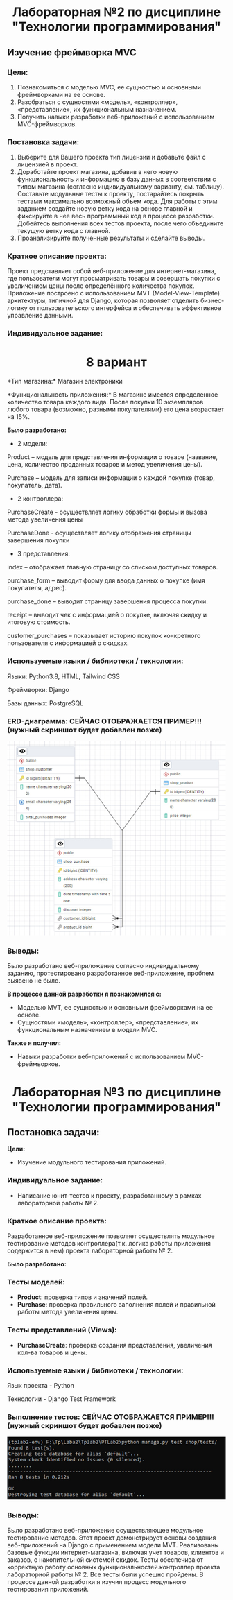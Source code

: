 <h1 align="center">Лабораторная №2 по дисциплине "Технологии программирования"</h1>

## Изучение фреймворка MVC

### Цели:
1. Познакомиться c моделью MVC, ее сущностью и основными фреймворками на ее основе.
2. Разобраться с сущностями «модель», «контроллер», «представление», их функциональным
назначением.
3. Получить навыки разработки веб-приложений с использованием MVC-фреймворков.

### Постановка задачи:
1. Выберите для Вашего проекта тип лицензии и добавьте файл с лицензией в проект.
2. Доработайте проект магазина, добавив в него новую функциональность и информацию в базу
данных в соответствии с типом магазина (согласно индивидуальному варианту, см. таблицу). Составьте
модульные тесты к проекту, постарайтесь покрыть тестами максимально возможный объем кода. Для
работы с этим заданием создайте новую ветку кода на основе главной и фиксируйте в нее весь
программный код в процессе разработки. Добейтесь выполнения всех тестов проекта, после чего
объедините текущую ветку кода с главной.
3. Проанализируйте полученные результаты и сделайте выводы.

### Краткое описание проекта:
Проект представляет собой веб-приложение для интернет-магазина, где пользователи могут просматривать товары и совершать покупки с увеличением цены после определённого количества покупок. Приложение построено с использованием MVT (Model-View-Template) архитектуры, типичной для Django, которая позволяет отделить бизнес-логику от пользовательского интерфейса и обеспечивать эффективное управление данными.

### Индивидуальное задание:

<h1 align="center">8 вариант</h1>

<p>*Тип магазина:* Магазин электроники</p> 
*Функциональность приложения:* В магазине имеется определенное количество товара каждого вида. После покупки 10 экземпляров любого товара (возможно, разными покупателями) его цена возрастает на 15%.

**Было разработано:**
* 2 модели: 
<p>Product – модель для представления информации о товаре (название, цена, количество проданных товаров и метод увеличения цены).</p>
<p>Purchase – модель для записи информации о каждой покупке (товар, покупатель, дата).</p>

* 2 контроллера:
<p>PurchaseCreate - осуществляет логику обработки формы и вызова метода увеличения цены</p>
<p>PurchaseDone - осуществляет логику отображения страницы завершения покупки</p>

* 3 представления:
<p>index – отображает главную страницу со списком доступных товаров.</p>
<p>purchase_form – выводит форму для ввода данных о покупке (имя покупателя, адрес).</p>
<p>purchase_done – выводит страницу завершения процесса покупки.</p>
<p>receipt – выводит чек с информацией о покупке, включая скидку и итоговую стоимость.</p>
<p>customer_purchases – показывает историю покупок конкретного пользователя с информацией о скидках.</p>

### Используемые языки / библиотеки / технологии:
<p>Языки: Python3.8, HTML, Tailwind CSS</p>
<p>Фреймворки: Django</p>
<p>Базы данных: PostgreSQL </p>

### ERD-диаграмма: СЕЙЧАС ОТОБРАЖАЕТСЯ ПРИМЕР!!! (нужный скриншот будет добавлен позже)
![image](https://github.com/Lucky357231/PTLab2/blob/main/img/photo_2024-11-08_17-11-30.jpg?raw=true)

### Выводы:
Было разработано веб-приложение согласно индивидуальному заданию, протестировано разработанное веб-приложение, проблем выявено не было.

**В процессе данной разработки я познакомился с:**
* Моделью MVT, ее сущностью и основными фреймворками на ее основе.
* Сущностями «модель», «контроллер», «представление», их функциональным назначением в модели MVC.  

**Также я получил:**
* Навыки разработки веб-приложений с использованием MVC-фреймворков.

<h1 align="center">Лабораторная №3 по дисциплине "Технологии программирования"</h1>

## Постановка задачи:
**Цели:**
* Изучение модульного тестирования приложений.

### Индивидуальное задание:
* Написание юнит-тестов к проекту, разработанному в рамках лабораторной работы № 2.

### Краткое описание проекта:
Разработанное веб-приложение позволяет осуществлять модульное тестирование методов контроллера(т.к. логика работы приложения содержится в нем) проекта лабораторной работы № 2.

**Было разработано:**
### Тесты моделей:
- **Product**: проверка типов и значений полей.
- **Purchase**: проверка правильного заполнения полей и правильной работы метода увеличения цены.

### Тесты представлений (Views):
- **PurchaseCreate**: проверка создания представления, увеличения кол-ва товаров и цены.

### Используемые языки / библиотеки / технологии:
<p>Язык проекта - Python</p>
Технологии - Django Test Framework

### Выполнение тестов: СЕЙЧАС ОТОБРАЖАЕТСЯ ПРИМЕР!!! (нужный скриншот будет добавлен позже)
![image](https://github.com/Lucky357231/PTLab2/raw/main/img/photo_2024-11-08_17-11-19.jpg)


### Выводы:
Было разработано веб-приложение осуществляющее модульное тестирование методов. Этот проект демонстрирует основы создания веб-приложений на Django с применением модели MVT. Реализованы базовые функции интернет-магазина, включая учет товаров, клиентов и заказов, с накопительной системой скидок. Тесты обеспечивают корректную работу основных функциональностей.контроллер проекта лабораторной работы № 2. Все тесты были успешно пройдены. В процессе данной разработки я изучил процесс модульного тестирования приложений.
